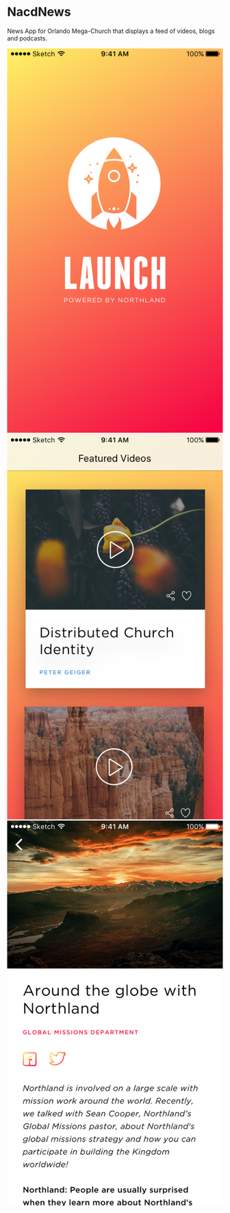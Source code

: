 # NacdNews

News App for Orlando Mega-Church that displays a feed of videos, blogs and podcasts.

![Home](https://github.com/wiseguy16/NacdNews/blob/master/HomeScreen.PNG)
![FeturedVideos](https://github.com/wiseguy16/NacdNews/blob/master/FeaturedVideos.PNG)
![BlogDetail](https://github.com/wiseguy16/NacdNews/blob/master/BlogDetail.PNG)
